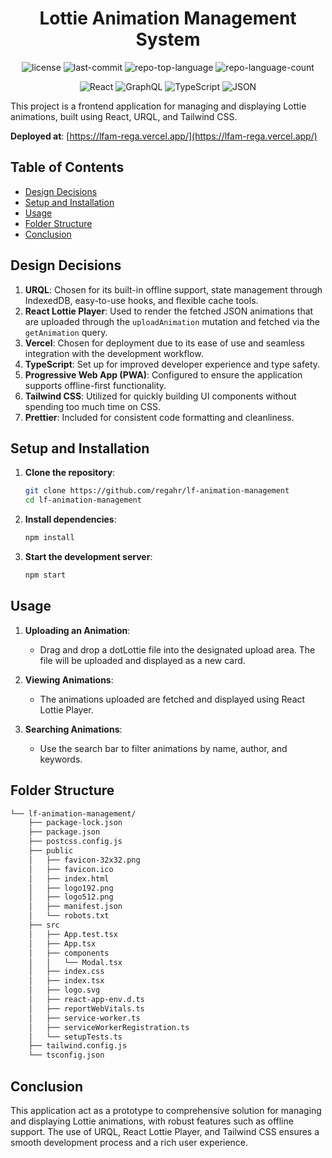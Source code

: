 <p align="center">
    <h1 align="center">Lottie Animation Management System</h1>
</p>

<p align="center">
	<img src="https://img.shields.io/github/license/regahr/lf-animation-management?style=flat&color=0080ff" alt="license">
	<img src="https://img.shields.io/github/last-commit/regahr/lf-animation-management?style=flat&logo=git&logoColor=white&color=0080ff" alt="last-commit">
	<img src="https://img.shields.io/github/languages/top/regahr/lf-animation-management?style=flat&color=0080ff" alt="repo-top-language">
	<img src="https://img.shields.io/github/languages/count/regahr/lf-animation-management?style=flat&color=0080ff" alt="repo-language-count">
<p>

<p align="center">
	<img src="https://img.shields.io/badge/React-61DAFB.svg?style=flat&logo=React&logoColor=black" alt="React">
	<img src="https://img.shields.io/badge/GraphQL-E10098.svg?style=flat&logo=GraphQL&logoColor=white" alt="GraphQL">
	<img src="https://img.shields.io/badge/TypeScript-3178C6.svg?style=flat&logo=TypeScript&logoColor=white" alt="TypeScript">
	<img src="https://img.shields.io/badge/JSON-000000.svg?style=flat&logo=JSON&logoColor=white" alt="JSON">
</p>

This project is a frontend application for managing and displaying Lottie animations, built using React, URQL, and Tailwind CSS.

**Deployed at**: [https://lfam-rega.vercel.app/](https://lfam-rega.vercel.app/)

## Table of Contents

- [Design Decisions](#design-decisions)
- [Setup and Installation](#setup-and-installation)
- [Usage](#usage)
- [Folder Structure](#folder-structure)
- [Conclusion](#conclusion)

## Design Decisions

1. **URQL**: Chosen for its built-in offline support, state management through IndexedDB, easy-to-use hooks, and flexible cache tools.
2. **React Lottie Player**: Used to render the fetched JSON animations that are uploaded through the `uploadAnimation` mutation and fetched via the `getAnimation` query.
3. **Vercel**: Chosen for deployment due to its ease of use and seamless integration with the development workflow.
4. **TypeScript**: Set up for improved developer experience and type safety.
5. **Progressive Web App (PWA)**: Configured to ensure the application supports offline-first functionality.
6. **Tailwind CSS**: Utilized for quickly building UI components without spending too much time on CSS.
7. **Prettier**: Included for consistent code formatting and cleanliness.

## Setup and Installation

1. **Clone the repository**:
   ```sh
   git clone https://github.com/regahr/lf-animation-management
   cd lf-animation-management
   ```
2. **Install dependencies**:
   ```sh
   npm install
   ```
3. **Start the development server**:
   ```sh
   npm start
   ```

## Usage

1. **Uploading an Animation**:

   - Drag and drop a dotLottie file into the designated upload area. The file will be uploaded and displayed as a new card.

2. **Viewing Animations**:

   - The animations uploaded are fetched and displayed using React Lottie Player.

3. **Searching Animations**:
   - Use the search bar to filter animations by name, author, and keywords.

## Folder Structure

```sh
└── lf-animation-management/
    ├── package-lock.json
    ├── package.json
    ├── postcss.config.js
    ├── public
    │   ├── favicon-32x32.png
    │   ├── favicon.ico
    │   ├── index.html
    │   ├── logo192.png
    │   ├── logo512.png
    │   ├── manifest.json
    │   └── robots.txt
    ├── src
    │   ├── App.test.tsx
    │   ├── App.tsx
    │   ├── components
    │   │   └── Modal.tsx
    │   ├── index.css
    │   ├── index.tsx
    │   ├── logo.svg
    │   ├── react-app-env.d.ts
    │   ├── reportWebVitals.ts
    │   ├── service-worker.ts
    │   ├── serviceWorkerRegistration.ts
    │   └── setupTests.ts
    ├── tailwind.config.js
    └── tsconfig.json
```

## Conclusion

This application act as a prototype to comprehensive solution for managing and displaying Lottie animations, with robust features such as offline support. The use of URQL, React Lottie Player, and Tailwind CSS ensures a smooth development process and a rich user experience.
